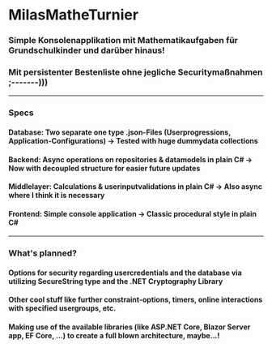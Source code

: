 # MilasMatheTurnier

### Simple Konsolenapplikation mit Mathematikaufgaben für Grundschulkinder und darüber hinaus!
### Mit persistenter Bestenliste ohne jegliche Securitymaßnahmen ;-------)))
---
### Specs
#### Database: Two separate one type .json-Files (Userprogressions, Application-Configurations) -> Tested with huge dummydata collections
#### Backend: Async operations on repositories & datamodels in plain C# -> Now with decoupled structure for easier future updates
#### Middlelayer: Calculations & userinputvalidations in plain C# -> Also async where I think it is necessary
#### Frontend: Simple console application -> Classic procedural style in plain C#
---
### What's planned?
#### Options for security regarding usercredentials and the database via utilizing SecureString type and the .NET Cryptography Library
#### Other cool stuff like further constraint-options, timers, online interactions with specified usergroups, etc.
#### Making use of the available libraries (like ASP.NET Core, Blazor Server app, EF Core, ...) to create a full blown architecture, maybe...!
